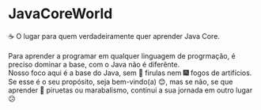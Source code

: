 # JavaCoreWorld
:coffee: O lugar para quem verdadeiramente quer aprender Java Core.<br />
<br />
Para aprender a programar em qualquer linguagem de progrmação, é preciso dominar a base, com o Java não é diferênte.<br />
Nosso foco aqui é a base do Java, sem :confetti_ball: firulas nem :fireworks: fogos de artifícios.<br />
Se esse é o seu propósito, seja bem-vindo(a) :blush:, mas se não, se que aprender :circus_tent: piruetas ou marabalismo, continui a sua jornada em outro lugar :confused:
